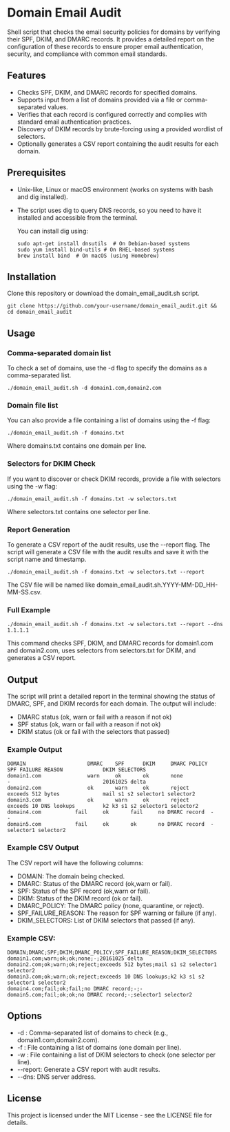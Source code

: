 # Domain Email Audit

Shell script that checks the email security policies for domains by verifying their SPF, DKIM, and DMARC records. It provides a detailed report on the configuration of these records to ensure proper email authentication, security, and compliance with common email standards.

## Features

- Checks SPF, DKIM, and DMARC records for specified domains.
- Supports input from a list of domains provided via a file or comma-separated values.
- Verifies that each record is configured correctly and complies with standard email authentication practices.
- Discovery of DKIM records by brute-forcing using a provided wordlist of selectors.
- Optionally generates a CSV report containing the audit results for each domain.

## Prerequisites

- Unix-like, Linux or macOS environment (works on systems with bash and dig installed).
- The script uses dig to query DNS records, so you need to have it installed and accessible from the terminal.

  You can install dig using:

  ```
  sudo apt-get install dnsutils  # On Debian-based systems
  sudo yum install bind-utils # On RHEL-based systems 
  brew install bind  # On macOS (using Homebrew)
  ```

## Installation

Clone this repository or download the domain_email_audit.sh script.

   ```
   git clone https://github.com/your-username/domain_email_audit.git && cd domain_email_audit
   ```

## Usage

### Comma-separated domain list

To check a set of domains, use the -d flag to specify the domains as a comma-separated list.

```
./domain_email_audit.sh -d domain1.com,domain2.com
```

### Domain file list

You can also provide a file containing a list of domains using the -f flag:

```
./domain_email_audit.sh -f domains.txt
```

Where domains.txt contains one domain per line.

### Selectors for DKIM Check

If you want to discover or check DKIM records, provide a file with selectors using the -w flag:

```
./domain_email_audit.sh -f domains.txt -w selectors.txt
```

Where selectors.txt contains one selector per line.

### Report Generation

To generate a CSV report of the audit results, use the --report flag. The script will generate a CSV file with the audit results and save it with the script name and timestamp.

```
./domain_email_audit.sh -f domains.txt -w selectors.txt --report
```

The CSV file will be named like domain_email_audit.sh.YYYY-MM-DD_HH-MM-SS.csv.

### Full Example

```
./domain_email_audit.sh -f domains.txt -w selectors.txt --report --dns 1.1.1.1
```

This command checks SPF, DKIM, and DMARC records for domain1.com and domain2.com, uses selectors from selectors.txt for DKIM, and generates a CSV report.

## Output

The script will print a detailed report in the terminal showing the status of DMARC, SPF, and DKIM records for each domain. The output will include:

- DMARC status (ok, warn or fail with a reason if not ok)
- SPF status (ok, warn or fail with a reason if not ok)
- DKIM status (ok or fail with the selectors that passed)

### Example Output

```
DOMAIN                    DMARC    SPF      DKIM     DMARC POLICY     SPF FAILURE REASON             DKIM SELECTORS                          
domain1.com               warn     ok       ok       none             -                              20161025 delta                          
domain2.com               ok       warn     ok       reject           exceeds 512 bytes              mail s1 s2 selector1 selector2          
domain3.com               ok       warn     ok       reject           exceeds 10 DNS lookups         k2 k3 s1 s2 selector1 selector2         
domain4.com     	  fail     ok       fail     no DMARC record  -                              -                                       
domain5.com      	  fail     ok       ok       no DMARC record  -                              selector1 selector2  
```

### Example CSV Output

The CSV report will have the following columns:

- DOMAIN: The domain being checked.
- DMARC: Status of the DMARC record (ok,warn or fail).
- SPF: Status of the SPF record (ok,warn or fail).
- DKIM: Status of the DKIM record (ok or fail).
- DMARC_POLICY: The DMARC policy (none, quarantine, or reject).
- SPF_FAILURE_REASON: The reason for SPF warning or failure (if any).
- DKIM_SELECTORS: List of DKIM selectors that passed (if any).

### Example CSV:

```
DOMAIN;DMARC;SPF;DKIM;DMARC_POLICY;SPF_FAILURE_REASON;DKIM_SELECTORS
domain1.com;warn;ok;ok;none;-;20161025 delta
domain2.com;ok;warn;ok;reject;exceeds 512 bytes;mail s1 s2 selector1 selector2
domain3.com;ok;warn;ok;reject;exceeds 10 DNS lookups;k2 k3 s1 s2 selector1 selector2
domain4.com;fail;ok;fail;no DMARC record;-;-
domain5.com;fail;ok;ok;no DMARC record;-;selector1 selector2
```

## Options

- -d <domains>: Comma-separated list of domains to check (e.g., domain1.com,domain2.com).
- -f <file>: File containing a list of domains (one domain per line).
- -w <file>: File containing a list of DKIM selectors to check (one selector per line).
- --report: Generate a CSV report with audit results.
- --dns: DNS server address.

## License

This project is licensed under the MIT License - see the LICENSE file for details.
